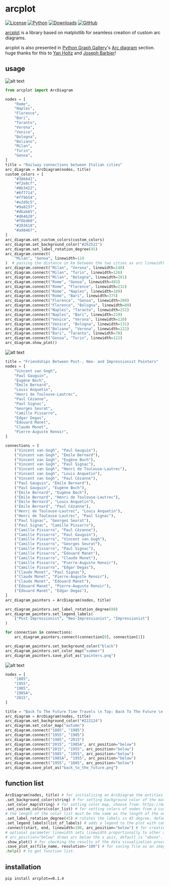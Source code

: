 # arcplot

[![License](https://img.shields.io/badge/license-MIT-blue.svg)](https://github.com/szkics/arcplot/blob/main/LICENSE)
[![Python](https://img.shields.io/badge/python-3.6%2B-blue.svg)](https://www.python.org/downloads/release)
[![Downloads](https://static.pepy.tech/badge/Arcplot)](https://pepy.tech/project/Arcplot)
[![GitHub](https://img.shields.io/badge/GitHub-Repository-blue?logo=github)](https://github.com/szkics/arcplot)

[arcplot](https://pypi.org/project/arcplot/) is a library based on matplotlib for seamless creation of custom arc diagrams.

arcplot is also presented in [Python Graph Gallery](https://python-graph-gallery.com/)'s [Arc diagram](https://python-graph-gallery.com/arc-diagram/) section. huge thanks for this to [Yan Holtz](https://github.com/holtzy) and [Joseph Barbier](https://github.com/JosephBARBIERDARNAL)!

## usage

![alt text](https://raw.githubusercontent.com/szkics/arcplot/main/img/italian-railway-connections.png)

```py
from arcplot import ArcDiagram

nodes = [
    "Rome",
    "Naples",
    "Florence",
    "Bari",
    "Taranto",
    "Verona",
    "Venice",
    "Bologna",
    "Bolzano",
    "Milan",
    "Turin",
    "Genoa",
]
title = "Railway connections between Italian cities"
arc_diagram = ArcDiagram(nodes, title)
custom_colors = [
    "#386641",
    "#f2e8cf",
    "#8b3422",
    "#6f7714",
    "#ff9b54",
    "#e2d9c5",
    "#9a8237",
    "#dbab85",
    "#d64620",
    "#f6bd60",
    "#283618",
    "#a98467",
]
arc_diagram.set_custom_colors(custom_colors)
arc_diagram.set_background_color("#262522")
arc_diagram.set_label_rotation_degree(45)
arc_diagram.connect(
    "Milan", "Genoa", linewidth=119
)  # passing the distance in km between the two cities as arc linewidth
arc_diagram.connect("Milan", "Verona", linewidth=140)
arc_diagram.connect("Milan", "Turin", linewidth=126)
arc_diagram.connect("Milan", "Bologna", linewidth=201)
arc_diagram.connect("Rome", "Genoa", linewidth=403)
arc_diagram.connect("Rome", "Florence", linewidth=232)
arc_diagram.connect("Rome", "Naples", linewidth=189)
arc_diagram.connect("Rome", "Bari", linewidth=375)
arc_diagram.connect("Florence", "Genoa", linewidth=200)
arc_diagram.connect("Florence", "Bologna", linewidth=80)
arc_diagram.connect("Naples", "Taranto", linewidth=252)
arc_diagram.connect("Naples", "Bari", linewidth=219)
arc_diagram.connect("Venice", "Verona", linewidth=120)
arc_diagram.connect("Venice", "Bologna", linewidth=131)
arc_diagram.connect("Bolzano", "Verona", linewidth=122)
arc_diagram.connect("Bari", "Taranto", linewidth=78)
arc_diagram.connect("Genoa", "Turin", linewidth=122)
arc_diagram.show_plot()
```

![alt text](https://raw.githubusercontent.com/szkics/arcplot/main/img/painters.png)

```py
title = "Friendships Between Post-, Neo- and Impressionist Painters"
nodes = [
    "Vincent van Gogh",
    "Paul Gauguin",
    "Eugène Boch",
    "Émile Bernard",
    "Louis Anquetin",
    "Henri de Toulouse-Lautrec",
    "Paul Cézanne",
    "Paul Signac",
    "Georges Seurat",
    "Camille Pissarro",
    "Edgar Degas",
    "Édouard Manet",
    "Claude Monet",
    "Pierre-Auguste Renoir",
]

connections = [
    ("Vincent van Gogh", "Paul Gauguin"),
    ("Vincent van Gogh", "Émile Bernard"),
    ("Vincent van Gogh", "Eugène Boch"),
    ("Vincent van Gogh", "Paul Signac"),
    ("Vincent van Gogh", "Henri de Toulouse-Lautrec"),
    ("Vincent van Gogh", "Louis Anquetin"),
    ("Vincent van Gogh", "Paul Cézanne"),
    ("Paul Gauguin", "Émile Bernard"),
    ("Paul Gauguin", "Eugène Boch"),
    ("Émile Bernard", "Eugène Boch"),
    ("Émile Bernard", "Henri de Toulouse-Lautrec"),
    ("Émile Bernard", "Louis Anquetin"),
    ("Émile Bernard", "Paul Cézanne"),
    ("Henri de Toulouse-Lautrec", "Louis Anquetin"),
    ("Henri de Toulouse-Lautrec", "Paul Signac"),
    ("Paul Signac", "Georges Seurat"),
    ("Paul Signac", "Camille Pissarro"),
    ("Camille Pissarro", "Paul Cézanne"),
    ("Camille Pissarro", "Paul Gauguin"),
    ("Camille Pissarro", "Vincent van Gogh"),
    ("Camille Pissarro", "Georges Seurat"),
    ("Camille Pissarro", "Paul Signac"),
    ("Camille Pissarro", "Édouard Manet"),
    ("Camille Pissarro", "Claude Monet"),
    ("Camille Pissarro", "Pierre-Auguste Renoir"),
    ("Camille Pissarro", "Edgar Degas"),
    ("Claude Monet", "Paul Signac"),
    ("Claude Monet", "Pierre-Auguste Renoir"),
    ("Claude Monet", "Édouard Manet"),
    ("Édouard Manet", "Pierre-Auguste Renoir"),
    ("Édouard Manet", "Edgar Degas"),
]
arc_diagram_painters = ArcDiagram(nodes, title)

arc_diagram_painters.set_label_rotation_degree(80)
arc_diagram_painters.set_legend_labels(
    ["Post-Impressionist", "Neo-Impressionist", "Impressionist"]
)

for connection in connections:
    arc_diagram_painters.connect(connection[0], connection[1])

arc_diagram_painters.set_background_color("black")
arc_diagram_painters.set_color_map("summer")
arc_diagram_painters.save_plot_as("painters.png")
```

![alt text](https://raw.githubusercontent.com/szkics/arcplot/main/img/back_to_the_future.png)


```py
nodes = [
    "1885",
    "1955",
    "1985",
    "1985A",
    "2015",
]

title = "Back To The Future Time Travels \n Top: Back To The Future \n Bottom: Back To The Past"
arc_diagram = ArcDiagram(nodes, title)
arc_diagram.set_background_color("#222124")
arc_diagram.set_color_map("autumn")
arc_diagram.connect("1885", "1985")
arc_diagram.connect("1955", "1985")
arc_diagram.connect("1985", "2015")
arc_diagram.connect("2015", "1985A", arc_position="below")
arc_diagram.connect("2015", "1955", arc_position="below")
arc_diagram.connect("1985", "1955", arc_position="below")
arc_diagram.connect("1985A", "1955", arc_position="below")
arc_diagram.connect("1955", "1885", arc_position="below")
arc_diagram.save_plot_as("back_to_the_future.png")
```

## function list

```py
ArcDiagram(nodes, title) # for initializing an ArcDiagram the entities to connect and the title is required.
.set_background_color(string) # for setting background color of the matplotlib figure.
.set_color_map(string) # for setting color map, choose from: https://matplotlib.org/stable/users/explain/colors/colormaps.html
.set_custom_colors(color_list) # for setting colors of nodes from a custom color list, 
# the length of the color list must be the same as the length of the node list.
.set_label_rotation_degree(45) # rotates the labels in 45 degree, default is 0.
.set_legend_labels(list_of_labels) # adds a legend to the plot with configurable labels.
.connect(start, end, linewidth=100, arc_position="below") # for creating an arc between two entities
# optional parameter linewidth sets linewidth proportionally to other arc linewidths.
# arc_position="below" draws arc below the x axis, default is "above". 
.show_plot() # for checking the results of the data visualization process.
.save_plot_as(file_name, resolution="100") # for saving file as an image with an optional resolution setting for higher-quality images.
.help() # to get function list.
```

## installation

```bash
pip install arcplot==0.1.4
```